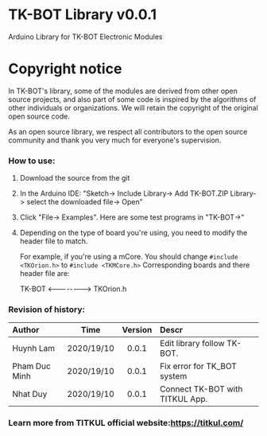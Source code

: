# TK-BOT Library v0.0.1

Arduino Library for TK-BOT Electronic Modules

# Copyright notice

In TK-BOT's library, some of the modules are derived from other open source projects, and also part of some code is inspired by the algorithms of other individuals or organizations. We will retain the copyright of the original open source code.

As an open source library, we respect all contributors to the open source community and thank you very much for everyone's supervision.

### How to use:

1. Download the source from the git 

2. In the Arduino IDE: "Sketch-> Include Library-> Add TK-BOT.ZIP Library-> select the downloaded file-> Open"

3. Click "File-> Examples". Here are some test programs in "TK-BOT->"

4. Depending on the type of board you're using, you need to modify the header file to match.

   For example, if you're using a mCore. You should change `#include <TKOrion.h>` to `#include <TKMCore.h>`
   Corresponding boards and there header file are:

   TK-BOT   <-------->  TKOrion.h
  
   
### Revision of history:

|Author        |       Time      |   Version    |    Descr                             |
|:--------     |      :-----:    |   :----:     |    :-----                            |
|Huynh Lam     |     2020/19/10  |   0.0.1      |    Edit library follow TK-BOT.       |
|Pham Duc Minh |     2020/19/10  |   0.0.1      |    Fix error for TK_BOT system       |
|Nhat Duy      |     2020/19/10  |   0.0.1      |    Connect TK-BOT with TITKUL App.   |

### Learn more from TITKUL official website:https://titkul.com/